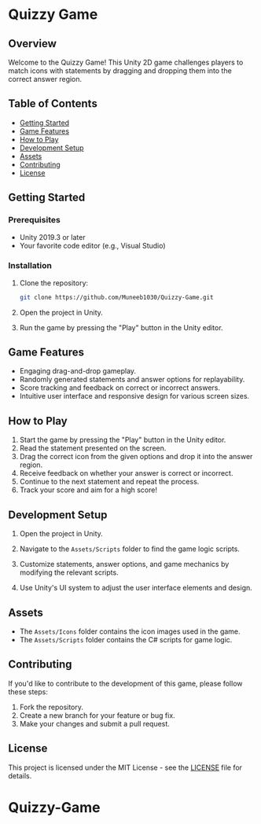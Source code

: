 # Quizzy Game

## Overview

Welcome to the Quizzy Game! This Unity 2D game challenges players to match icons with statements by dragging and dropping them into the correct answer region.

## Table of Contents

- [Getting Started](#getting-started)
- [Game Features](#game-features)
- [How to Play](#how-to-play)
- [Development Setup](#development-setup)
- [Assets](#assets)
- [Contributing](#contributing)
- [License](#license)

## Getting Started

### Prerequisites

- Unity 2019.3 or later
- Your favorite code editor (e.g., Visual Studio)

### Installation

1. Clone the repository:

    ```bash
    git clone https://github.com/Muneeb1030/Quizzy-Game.git
    ```

2. Open the project in Unity.

3. Run the game by pressing the "Play" button in the Unity editor.

## Game Features

- Engaging drag-and-drop gameplay.
- Randomly generated statements and answer options for replayability.
- Score tracking and feedback on correct or incorrect answers.
- Intuitive user interface and responsive design for various screen sizes.

## How to Play

1. Start the game by pressing the "Play" button in the Unity editor.
2. Read the statement presented on the screen.
3. Drag the correct icon from the given options and drop it into the answer region.
4. Receive feedback on whether your answer is correct or incorrect.
5. Continue to the next statement and repeat the process.
6. Track your score and aim for a high score!

## Development Setup

1. Open the project in Unity.

2. Navigate to the `Assets/Scripts` folder to find the game logic scripts.

3. Customize statements, answer options, and game mechanics by modifying the relevant scripts.

4. Use Unity's UI system to adjust the user interface elements and design.

## Assets

- The `Assets/Icons` folder contains the icon images used in the game.
- The `Assets/Scripts` folder contains the C# scripts for game logic.

## Contributing

If you'd like to contribute to the development of this game, please follow these steps:

1. Fork the repository.
2. Create a new branch for your feature or bug fix.
3. Make your changes and submit a pull request.

## License

This project is licensed under the MIT License - see the [LICENSE](LICENSE) file for details.
# Quizzy-Game
